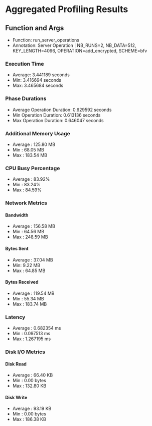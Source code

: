 # Aggregated Profiling Results
## Function and Args
- Function: run_server_operations
- Annotation: Server Operation | NB_RUNS=2, NB_DATA=512, KEY_LENGTH=4096, OPERATION=add_encrypted, SCHEME=bfv
### Execution Time
- Average: 3.441189 seconds
- Min: 3.416694 seconds
- Max: 3.465684 seconds
### Phase Durations
- Average Operation Duration: 0.629592 seconds
- Min Operation Duration: 0.613136 seconds
- Max Operation Duration: 0.646047 seconds
### Additional Memory Usage
- Average : 125.80 MB
- Min : 68.05 MB
- Max : 183.54 MB
### CPU Busy Percentage
- Average : 83.92%
- Min : 83.24%
- Max : 84.59%
### Network Metrics
#### Bandwidth
- Average : 156.58 MB
- Min : 64.56 MB
- Max : 248.59 MB
#### Bytes Sent
- Average : 37.04 MB
- Min: 9.22 MB
- Max : 64.85 MB
#### Bytes Received
- Average : 119.54 MB
- Min : 55.34 MB
- Max : 183.74 MB
### Latency
- Average : 0.682354 ms
- Min : 0.097513 ms
- Max : 1.267195 ms
### Disk I/O Metrics
#### Disk Read
- Average : 66.40 KB
- Min : 0.00 bytes
- Max : 132.80 KB
#### Disk Write
- Average : 93.19 KB
- Min : 0.00 bytes
- Max : 186.38 KB
